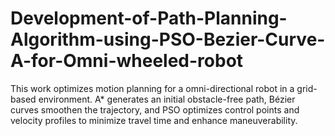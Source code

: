 # Development-of-Path-Planning-Algorithm-using-PSO-Bezier-Curve-A-for-Omni-wheeled-robot
This work optimizes motion planning for a omni-directional robot in a grid-based environment. A* generates an initial obstacle-free path, Bézier curves smoothen the trajectory, and PSO optimizes control points and velocity profiles to minimize travel time and enhance maneuverability.
